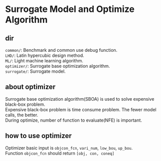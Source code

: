 # Surrogate Model and Optimize Algorithm

## dir

`common/`: Benchmark and common use debug function.  
`LHD/`: Latin hypercubic design method.  
`ML/`: Light machine learning algorithm.  
`optimizer/`: Surrogate base optimization algorithm.  
`surrogate/`: Surrogate model.  

## about optimizer

Surrogate base optimization algorithm(SBOA) is used to solve expensive black-box problem.  
Expensive black-box problem is time consume problem. The fewer model calls, the better.  
During optimize, number of function to evaluate(NFE) is important.

## how to use optimizer

Optimizer basic input is `objcon_fcn`, `vari_num`, `low_bou`, `up_bou`.  
Function `objcon_fcn` should return `[obj, con, coneq]`  
 